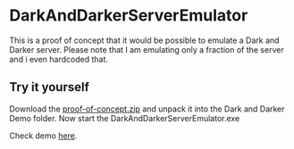 # DarkAndDarkerServerEmulator

This is a proof of concept that it would be possible to emulate a Dark and Darker server. Please note that I am emulating only a fraction of the server and i even hardcoded that. 

## Try it yourself
Download the [proof-of-concept.zip](https://github.com/gookie-dev/DarkAndDarkerServerEmulator/releases/download/0.1/proof-of-concept.zip) and unpack it into the Dark and Darker Demo folder. Now start the DarkAndDarkerServerEmulator.exe

Check demo [here](https://i.imgur.com/Ik7KXVF.mp4).
